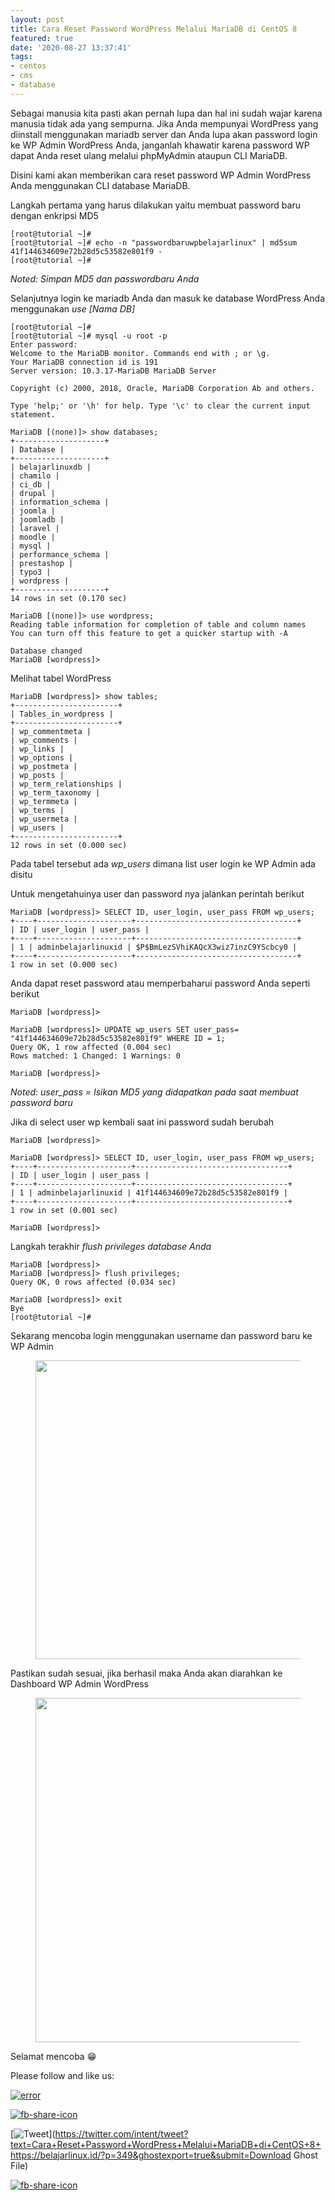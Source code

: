 ```yaml
---
layout: post
title: Cara Reset Password WordPress Melalui MariaDB di CentOS 8
featured: true
date: '2020-08-27 13:37:41'
tags:
- centos
- cms
- database
---
```


Sebagai manusia kita pasti akan pernah lupa dan hal ini sudah wajar karena manusia tidak ada yang sempurna. Jika Anda mempunyai WordPress yang diinstall menggunakan mariadb server dan Anda lupa akan password login ke WP Admin WordPress Anda, janganlah khawatir karena password WP dapat Anda reset ulang melalui phpMyAdmin ataupun CLI MariaDB.

Disini kami akan memberikan cara reset password WP Admin WordPress Anda menggunakan CLI database MariaDB.

Langkah pertama yang harus dilakukan yaitu membuat password baru dengan enkripsi MD5

    [root@tutorial ~]#
    [root@tutorial ~]# echo -n "passwordbaruwpbelajarlinux" | md5sum
    41f144634609e72b28d5c53582e801f9 -
    [root@tutorial ~]#

_Noted: Simpan MD5 dan passwordbaru Anda_

Selanjutnya login ke mariadb Anda dan masuk ke database WordPress Anda menggunakan _use [Nama DB]_

    [root@tutorial ~]#
    [root@tutorial ~]# mysql -u root -p
    Enter password:
    Welcome to the MariaDB monitor. Commands end with ; or \g.
    Your MariaDB connection id is 191
    Server version: 10.3.17-MariaDB MariaDB Server
    
    Copyright (c) 2000, 2018, Oracle, MariaDB Corporation Ab and others.
    
    Type 'help;' or '\h' for help. Type '\c' to clear the current input statement.
    
    MariaDB [(none)]> show databases;
    +--------------------+
    | Database |
    +--------------------+
    | belajarlinuxdb |
    | chamilo |
    | ci_db |
    | drupal |
    | information_schema |
    | joomla |
    | joomladb |
    | laravel |
    | moodle |
    | mysql |
    | performance_schema |
    | prestashop |
    | typo3 |
    | wordpress |
    +--------------------+
    14 rows in set (0.170 sec)
    
    MariaDB [(none)]> use wordpress;
    Reading table information for completion of table and column names
    You can turn off this feature to get a quicker startup with -A
    
    Database changed
    MariaDB [wordpress]>

Melihat tabel WordPress

    MariaDB [wordpress]> show tables;
    +-----------------------+
    | Tables_in_wordpress |
    +-----------------------+
    | wp_commentmeta |
    | wp_comments |
    | wp_links |
    | wp_options |
    | wp_postmeta |
    | wp_posts |
    | wp_term_relationships |
    | wp_term_taxonomy |
    | wp_termmeta |
    | wp_terms |
    | wp_usermeta |
    | wp_users |
    +-----------------------+
    12 rows in set (0.000 sec)

Pada tabel tersebut ada _wp\_users_ dimana list user login ke WP Admin ada disitu

Untuk mengetahuinya user dan password nya jalankan perintah berikut

    MariaDB [wordpress]> SELECT ID, user_login, user_pass FROM wp_users;
    +----+---------------------+------------------------------------+
    | ID | user_login | user_pass |
    +----+---------------------+------------------------------------+
    | 1 | adminbelajarlinuxid | $P$BmLezSVhiKAQcX3wiz7inzC9YScbcy0 |
    +----+---------------------+------------------------------------+
    1 row in set (0.000 sec)

Anda dapat reset password atau memperbaharui password Anda seperti berikut

    MariaDB [wordpress]>
    
    MariaDB [wordpress]> UPDATE wp_users SET user_pass= "41f144634609e72b28d5c53582e801f9" WHERE ID = 1;
    Query OK, 1 row affected (0.004 sec)
    Rows matched: 1 Changed: 1 Warnings: 0
    
    MariaDB [wordpress]>

_Noted: user\_pass = Isikan MD5 yang didapatkan pada saat membuat password baru_

Jika di select user wp kembali saat ini password sudah berubah

    MariaDB [wordpress]>
    
    MariaDB [wordpress]> SELECT ID, user_login, user_pass FROM wp_users;
    +----+---------------------+----------------------------------+
    | ID | user_login | user_pass |
    +----+---------------------+----------------------------------+
    | 1 | adminbelajarlinuxid | 41f144634609e72b28d5c53582e801f9 |
    +----+---------------------+----------------------------------+
    1 row in set (0.001 sec)
    
    MariaDB [wordpress]>

Langkah terakhir _flush privileges database Anda_

    MariaDB [wordpress]>
    MariaDB [wordpress]> flush privileges;
    Query OK, 0 rows affected (0.034 sec)
    
    MariaDB [wordpress]> exit
    Bye
    [root@tutorial ~]#

Sekarang mencoba login menggunakan username dan password baru ke WP Admin

<figure class="wp-block-image size-large"><img loading="lazy" width="1024" height="478" src="/content/images/wordpress/2020/08/image-100-1024x478.png" alt="" class="wp-image-351" srcset="/content/images/wordpress/2020/08/image-100-1024x478.png 1024w, /content/images/wordpress/2020/08/image-100-300x140.png 300w, /content/images/wordpress/2020/08/image-100-768x359.png 768w, /content/images/wordpress/2020/08/image-100.png 1353w" sizes="(max-width: 1024px) 100vw, 1024px"></figure>

Pastikan sudah sesuai, jika berhasil maka Anda akan diarahkan ke Dashboard WP Admin WordPress

<figure class="wp-block-image size-large"><img loading="lazy" width="1024" height="551" src="/content/images/wordpress/2020/08/image-101-1024x551.png" alt="" class="wp-image-352" srcset="/content/images/wordpress/2020/08/image-101-1024x551.png 1024w, /content/images/wordpress/2020/08/image-101-300x161.png 300w, /content/images/wordpress/2020/08/image-101-768x413.png 768w, /content/images/wordpress/2020/08/image-101.png 1355w" sizes="(max-width: 1024px) 100vw, 1024px"></figure>

Selamat mencoba 😁

Please follow and like us:

[![error](/wp-content/plugins/ultimate-social-media-icons/images/follow_subscribe.png)](https://api.follow.it/widgets/icon/VHc3d1lpVGdwRnE5QnV0eERCNUx5RCtvTTVoUkNYS3NNRmd5eVhlQW9tNXRHS3VTbGh6Y0NybkRJRS8zSGpjRDVZb1ZGMlNTSEpJYUpuZzZqNzdnd3VSN3dwM2VlQTF6ejJEaGV5UGRUbnlEcHFNd3luYTV4ZTZtUGowVWI2Q2x8M2kzdnBEeUIrUk5xOFI5TXZ3cHF3bFNQRkRJSGhUNGdrRFd0TlNtdE1OWT0=/OA==/)

[![fb-share-icon](/wp-content/plugins/ultimate-social-media-icons/images/visit_icons/fbshare_bck.png "Facebook Share")](https://www.facebook.com/sharer/sharer.php?u=https%3A%2F%2Fbelajarlinux.id%2F%3Fp%3D349%26ghostexport%3Dtrue%26submit%3DDownload+Ghost+File)

[![Tweet](/wp-content/plugins/ultimate-social-media-icons/images/visit_icons/en_US_Tweet.svg "Tweet")](https://twitter.com/intent/tweet?text=Cara+Reset+Password+WordPress+Melalui+MariaDB+di+CentOS+8+https://belajarlinux.id/?p=349&ghostexport=true&submit=Download Ghost File)

[![fb-share-icon](/wp-content/plugins/ultimate-social-media-icons/images/share_icons/Pinterest_Save/en_US_save.svg "Pin Share")](#)

<!--kg-card-end: html-->